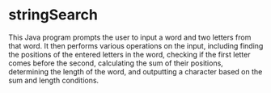 # stringSearch
This Java program prompts the user to input a word and two letters from that word. It then performs various operations on the input, including finding the positions of the entered letters in the word, checking if the first letter comes before the second, calculating the sum of their positions, determining the length of the word, and outputting a character based on the sum and length conditions.
